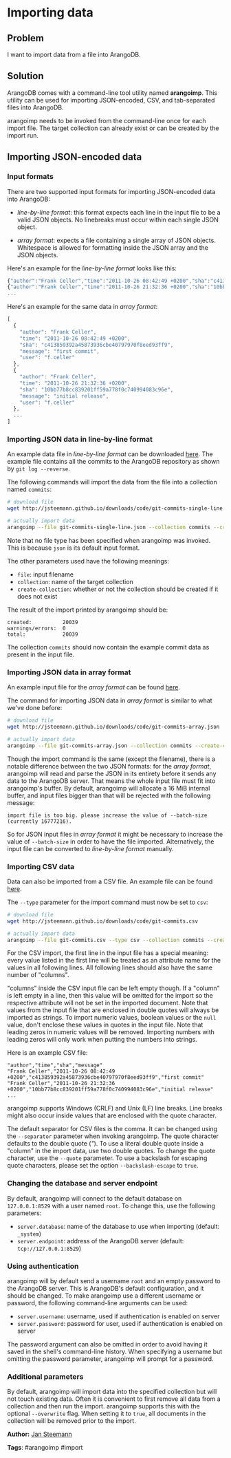 # Importing data

## Problem

I want to import data from a file into ArangoDB.

## Solution

ArangoDB comes with a command-line tool utility named **arangoimp**. This utility can be
used for importing JSON-encoded, CSV, and tab-separated files into ArangoDB.

arangoimp needs to be invoked from the command-line once for each import file.
The target collection can already exist or can be created by the import run.

## Importing JSON-encoded data

### Input formats

There are two supported input formats for importing JSON-encoded data into ArangoDB:

* *line-by-line format*: this format expects each line in the input file to be a valid
  JSON objects. No linebreaks must occur within each single JSON object.

* *array format*: expects a file containing a single array of JSON objects. Whitespace is
  allowed for formatting inside the JSON array and the JSON objects.

Here's an example for the *line-by-line format* looks like this:

```js
{"author":"Frank Celler","time":"2011-10-26 08:42:49 +0200","sha":"c413859392a45873936cbe40797970f8eed93ff9","message":"first commit","user":"f.celler"}
{"author":"Frank Celler","time":"2011-10-26 21:32:36 +0200","sha":"10bb77b8cc839201ff59a778f0c740994083c96e","message":"initial release","user":"f.celler"}
...
```

Here's an example for the same data in *array format*:

```js
[
  {
    "author": "Frank Celler",
    "time": "2011-10-26 08:42:49 +0200",
    "sha": "c413859392a45873936cbe40797970f8eed93ff9",
    "message": "first commit",
    "user": "f.celler"
  },
  {
    "author": "Frank Celler",
    "time": "2011-10-26 21:32:36 +0200",
    "sha": "10bb77b8cc839201ff59a778f0c740994083c96e",
    "message": "initial release",
    "user": "f.celler"
  },
  ...
]
```

### Importing JSON data in line-by-line format

An example data file in *line-by-line format* can be downloaded 
[here](http://jsteemann.github.io/downloads/code/git-commits-single-line.json). The example
file contains all the commits to the ArangoDB repository as shown by `git log --reverse`.

The following commands will import the data from the file into a collection named `commits`:

```bash
# download file
wget http://jsteemann.github.io/downloads/code/git-commits-single-line.json

# actually import data
arangoimp --file git-commits-single-line.json --collection commits --create-collection true
```

Note that no file type has been specified when arangoimp was invoked. This is because `json` 
is its default input format.

The other parameters used have the following meanings:

- `file`: input filename
- `collection`: name of the target collection
- `create-collection`: whether or not the collection should be created if it does not exist

The result of the import printed by arangoimp should be:

```
created:          20039
warnings/errors:  0
total:            20039
```

The collection `commits` should now contain the example commit data as present in the input file.

### Importing JSON data in array format

An example input file for the *array format* can be found [here](http://jsteemann.github.io/downloads/code/git-commits-array.json).

The command for importing JSON data in *array format* is similar to what we've done before:

```bash
# download file
wget http://jsteemann.github.io/downloads/code/git-commits-array.json

# actually import data
arangoimp --file git-commits-array.json --collection commits --create-collection true
```

Though the import command is the same (except the filename), there is a notable difference between the
two JSON formats: for the *array format*, arangoimp will read and parse the JSON in its entirety
before it sends any data to the ArangoDB server. That means the whole input file must fit into 
arangoimp's buffer. By default, arangoimp will allocate a 16 MiB internal buffer, and input files bigger 
than that will be rejected with the following message:

```
import file is too big. please increase the value of --batch-size (currently 16777216).
```

So for JSON input files in *array format* it might be necessary to increase the value of `--batch-size`
in order to have the file imported. Alternatively, the input file can be converted to *line-by-line format*
manually.


### Importing CSV data

Data can also be imported from a CSV file. An example file can be found [here](http://jsteemann.github.io/downloads/code/git-commits.csv).

The `--type` parameter for the import command must now be set to `csv`:

```bash
# download file
wget http://jsteemann.github.io/downloads/code/git-commits.csv

# actually import data
arangoimp --file git-commits.csv --type csv --collection commits --create-collection true
```

For the CSV import, the first line in the input file has a special meaning: every value listed in the
first line will be treated as an attribute name for the values in all following lines. All following
lines should also have the same number of "columns". 

"columns" inside the CSV input file can be left empty though. If a "column" is left empty in a line,
then this value will be omitted for the import so the respective attribute will not be set in the imported
document. Note that values from the input file that are enclosed in double quotes will always be imported as 
strings. To import numeric values, boolean values or the `null` value, don't enclose these values in quotes in
the input file. Note that leading zeros in numeric values will be removed. Importing numbers with leading 
zeros will only work when putting the numbers into strings.

Here is an example CSV file:

```plain
"author","time","sha","message"
"Frank Celler","2011-10-26 08:42:49 +0200","c413859392a45873936cbe40797970f8eed93ff9","first commit"
"Frank Celler","2011-10-26 21:32:36 +0200","10bb77b8cc839201ff59a778f0c740994083c96e","initial release"
...
```

arangoimp supports Windows (CRLF) and Unix (LF) line breaks. Line breaks might also occur inside values 
that are enclosed with the quote character.

The default separator for CSV files is the comma. It can be changed using the `--separator` parameter
when invoking arangoimp. The quote character defaults to the double quote (*"*). To use a literal double 
quote inside a "column" in the import data, use two double quotes. To change the quote character, use the
`--quote` parameter. To use a backslash for escaping quote characters, please set the option `--backslash-escape`
to `true`.


### Changing the database and server endpoint

By default, arangoimp will connect to the default database on `127.0.0.1:8529` with a user named
`root`. To change this, use the following parameters:

- `server.database`: name of the database to use when importing (default: `_system`)
- `server.endpoint`: address of the ArangoDB server (default: `tcp://127.0.0.1:8529`)


### Using authentication

arangoimp will by default send a username `root` and an empty password to the ArangoDB
server. This is ArangoDB's default configuration, and it should be changed. To make arangoimp
use a different username or password, the following command-line arguments can be used:

- `server.username`: username, used if authentication is enabled on server
- `server.password`: password for user, used if authentication is enabled on server

The password argument can also be omitted in order to avoid having it saved in the shell's 
command-line history. When specifying a username but omitting the password parameter,
arangoimp will prompt for a password.


### Additional parameters

By default, arangoimp will import data into the specified collection but will not touch
existing data. Often it is convenient to first remove all data from a collection and then run
the import. arangoimp supports this with the optional `--overwrite` flag. When setting it to
`true`, all documents in the collection will be removed prior to the import.

**Author:** [Jan Steemann](https://github.com/jsteemann)

**Tags**: #arangoimp #import
